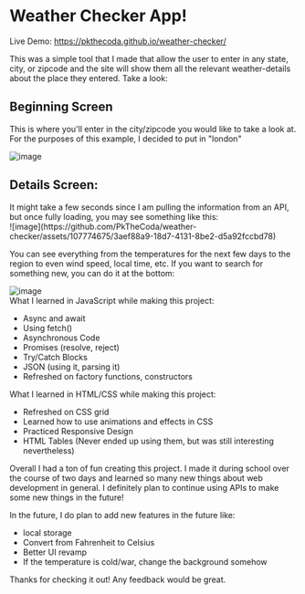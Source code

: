 # Weather Checker App!
Live Demo: https://pkthecoda.github.io/weather-checker/

This was a simple tool that I made that allow the user to enter in any state, city, or zipcode and the site will show them all the relevant weather-details about the place they entered. Take a look:

<h2>Beginning Screen</h2>
This is where you'll enter in the city/zipcode you would like to take a look at. For the purposes of this example, I decided to put in "london"

![image](https://github.com/PkTheCoda/weather-checker/assets/107774675/da656f88-041c-4ba2-8802-42e65547b5d2)

<h2>Details Screen:</h2>
It might take a few seconds since I am pulling the information from an API, but once fully loading, you may see something like this:
<br>
![image](https://github.com/PkTheCoda/weather-checker/assets/107774675/3aef88a9-18d7-4131-8be2-d5a92fccbd78)

You can see everything from the temperatures for the next few days to the region to even wind speed, local time, etc. If you want to search for something new, you can do it at the bottom:

![image](https://github.com/PkTheCoda/weather-checker/assets/107774675/3a17f108-63ab-4006-948e-121e37c38742)
<br>
What I learned in JavaScript while making this project:
- Async and await
- Using fetch()
- Asynchronous Code
- Promises (resolve, reject)
- Try/Catch Blocks
- JSON (using it, parsing it)
- Refreshed on factory functions, constructors

What I learned in HTML/CSS while making this project:
- Refreshed on CSS grid
- Learned how to use animations and effects in CSS
- Practiced Responsive Design
- HTML Tables (Never ended up using them, but was still interesting nevertheless)

Overall I had a ton of fun creating this project. I made it during school over the course of two days and learned so many new things about web development in general. I definitely plan to continue using APIs to make some new things in the future!

In the future, I do plan to add new features in the future like:

- local storage
- Convert from Fahrenheit to Celsius
- Better UI revamp
- If the temperature is cold/war, change the background somehow

Thanks for checking it out! Any feedback would be great.
